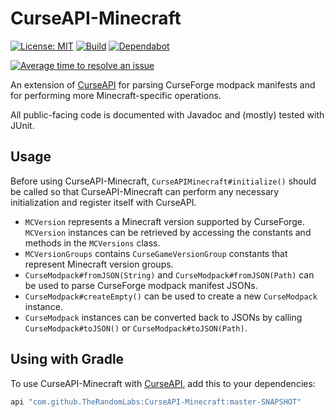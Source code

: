 # CurseAPI-Minecraft

[![License: MIT](https://img.shields.io/badge/License-MIT-green.svg)](https://opensource.org/licenses/MIT)
[![Build](https://jitci.com/gh/TheRandomLabs/CurseAPI-Minecraft/svg)](https://jitci.com/gh/TheRandomLabs/CurseAPI-Minecraft)
[![Dependabot](https://badgen.net/dependabot/TheRandomLabs/CurseAPI-Minecraft/?icon=dependabot)](https://dependabot.com/)

[![Average time to resolve an issue](http://isitmaintained.com/badge/resolution/TheRandomLabs/CurseAPI-Minecraft.svg)](http://isitmaintained.com/project/TheRandomLabs/CurseAPI-Minecraft "Average time to resolve an issue")

<!-- [![Maven Central](https://img.shields.io/maven-central/v/com.therandomlabs.curseapi.minecraft/curseapi-minecraft.svg?style=shield)](https://maven-badges.herokuapp.com/maven-central/com.therandomlabs.curseapi.minecraft/curseapi-minecraft/)

[comment]: # [![Javadoc](https://javadoc.io/badge/com.therandomlabs.curseapi.minecraft/curseapi-minecraft.svg?color=blue)](https://javadoc.io/doc/com.therandomlabs.curseapi.minecraft/curseapi-minecraft)-->

An extension of [CurseAPI](https://github.com/TheRandomLabs/CurseAPI) for parsing CurseForge
modpack manifests and for performing more Minecraft-specific operations.

All public-facing code is documented with Javadoc and (mostly) tested with JUnit.

## Usage

Before using CurseAPI-Minecraft, `CurseAPIMinecraft#initialize()` should be called so that
CurseAPI-Minecraft can perform any necessary initialization and register itself with CurseAPI.

* `MCVersion` represents a Minecraft version supported by CurseForge.
`MCVersion` instances can be retrieved by accessing the constants and methods in the
`MCVersions` class.
* `MCVersionGroups` contains `CurseGameVersionGroup` constants that represent Minecraft version
groups.
* `CurseModpack#fromJSON(String)` and `CurseModpack#fromJSON(Path)` can be used to parse CurseForge
modpack manifest JSONs.
* `CurseModpack#createEmpty()` can be used to create a new `CurseModpack` instance.
* `CurseModpack` instances can be converted back to JSONs by calling `CurseModpack#toJSON()` or
`CurseModpack#toJSON(Path)`.

## Using with Gradle

To use CurseAPI-Minecraft with
[CurseAPI](https://github.com/TheRandomLabs/CurseAPI#using-with-gradle),
add this to your dependencies:

```groovy
api "com.github.TheRandomLabs:CurseAPI-Minecraft:master-SNAPSHOT"
```
